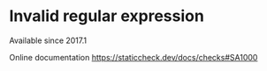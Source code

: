 # Invalid regular expression

Available since
    2017.1

Online documentation
    https://staticcheck.dev/docs/checks#SA1000
